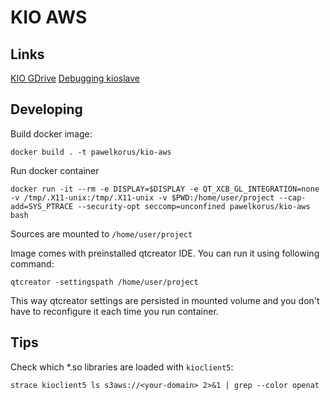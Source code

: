 # KIO AWS

## Links

[KIO GDrive](https://github.com/KDE/kio-gdrive)
[Debugging kioslave](https://community.kde.org/Guidelines_and_HOWTOs/Debugging/Debugging_IOSlaves)

## Developing

Build docker image:
```
docker build . -t pawelkorus/kio-aws
```

Run docker container
```
docker run -it --rm -e DISPLAY=$DISPLAY -e QT_XCB_GL_INTEGRATION=none -v /tmp/.X11-unix:/tmp/.X11-unix -v $PWD:/home/user/project --cap-add=SYS_PTRACE --security-opt seccomp=unconfined pawelkorus/kio-aws bash
```
Sources are mounted to `/home/user/project`

Image comes with preinstalled qtcreator IDE. You can run it using following command:
```
qtcreator -settingspath /home/user/project
```
This way qtcreator settings are persisted in mounted volume and you don't have to reconfigure it each time you run container.

## Tips

Check which *.so libraries are loaded with `kioclient5`:
```
strace kioclient5 ls s3aws://<your-domain> 2>&1 | grep --color openat
```
